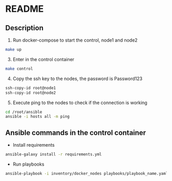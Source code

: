 # README

## Description

1. Run docker-compose to start the control, node1 and node2
```bash
make up
```
3. Enter in the control container
```bash
make control
```

4. Copy the ssh key to the nodes, the password is Password123
```bash
ssh-copy-id root@node1
ssh-copy-id root@node2
```

5. Execute ping to the nodes to check if the connection is working
```bash
cd /root/ansible
ansible -i hosts all -m ping
```

## Ansible commands in the control container

- Install requirements
```bash
ansible-galaxy install -r requirements.yml
```

- Run playbooks
```bash
ansible-playbook -i inventory/docker_nodes playbooks/playbook_name.yaml
```